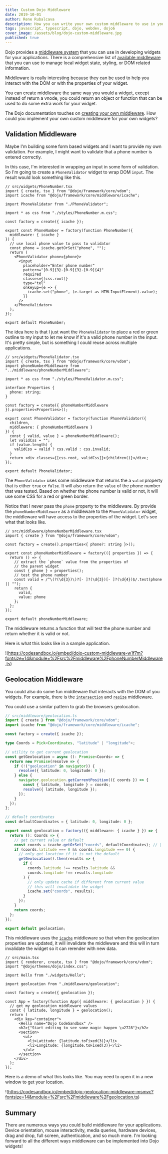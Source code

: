 ```yaml
---
title: Custom Dojo Middleware
date: 2019-10-01
author: Rene Rubalcava
description: How you can write your own custom middleware to use in your Dojo widgets
tags: javascript, typescript, dojo, webdev, dojo6
cover_image: /assets/blog/dojo-custom-middleware.jpg
published: true
---
```


Dojo provides a [middleware system](https://dojo.io/learn/middleware/introduction) that you can use in developing widgets for your applications. There is a comprehensive list of [available middleware](https://dojo.io/learn/middleware/available-middleware) that you can use to manage local widget state, styling, or DOM related information.

Middleware is really interesting because they can be used to help you interact with the DOM or with the properties of your widget.

You can create middleware the same way you would a widget, except instead of return a vnode, you could return an object or function that can be used to do some extra work for your widget.

The Dojo documentation touches on [creating your own middleware](https://dojo.io/learn/middleware/middleware-fundamentals#creating-middleware). How could you implement your own custom middleware for your own widgets?

## Validation Middleware

Maybe I'm building some form based widgets and I want to provide my own validation. For example, I might want to validate that a phone number is entered correctly.

In this case, I'm interested in wrapping an input in some form of validation. So I'm going to create a `PhoneValidator` widget to wrap DOM `input`. The result would look something like this.

```tsx
// src/widgets/PhoneNumber.tsx
import { create, tsx } from "@dojo/framework/core/vdom";
import icache from "@dojo/framework/core/middleware/icache";

import PhoneValidator from "./PhoneValidator";

import * as css from "./styles/PhoneNumber.m.css";

const factory = create({ icache });

export const PhoneNumber = factory(function PhoneNumber({
  middleware: { icache }
}) {
  // use local phone value to pass to validator
  const phone = icache.getOrSet("phone", "");
  return (
    <PhoneValidator phone={phone}>
      <input
        placeholder="Enter phone number"
        pattern="[0-9]{3}-[0-9]{3}-[0-9]{4}"
        required
        classes={[css.root]}
        type="tel"
        onkeyup={e => {
          icache.set("phone", (e.target as HTMLInputElement).value);
        }}
      />
    </PhoneValidator>
  );
});

export default PhoneNumber;
```

The idea here is that I just want the `PhoneValidator` to place a red or green outline to my input to let me know if it's a valid phone number in the input. It's pretty simple, but is something I could reuse across multiple applications.

```tsx
// src/widgets/PhoneValidator.tsx
import { create, tsx } from "@dojo/framework/core/vdom";
import phoneNumberMiddleware from "../middleware/phoneNumberMiddleware";

import * as css from "./styles/PhoneValidator.m.css";

interface Properties {
  phone: string;
}

const factory = create({ phoneNumberMiddleware }).properties<Properties>();

export const PhoneValidator = factory(function PhoneValidator({
  children,
  middleware: { phoneNumberMiddleware }
}) {
  const { valid, value } = phoneNumberMiddleware();
  let validCss = "";
  if (value.length) {
    validCss = valid ? css.valid : css.invalid;
  }
  return <div classes={[css.root, validCss]}>{children()}</div>;
});

export default PhoneValidator;
```

The `PhoneValidator` uses some middleware that returns the a `valid` property that is either `true` or `false`. It will also return the `value` of the phone number that was tested. Based on whether the phone number is valid or not, it will use some CSS for a red or green border.

Notice that I never pass the `phone` property to the middleware. By provide the `phoneNumberMiddleware` as a middleware to the `PhoneValidator` widget, the middleware will have access to the properties of the widget. Let's see what that looks like.

```tsx
// src/middleware/phoneNumberMiddleware.tsx
import { create } from "@dojo/framework/core/vdom";

const factory = create().properties<{ phone?: string }>();

export const phoneNumberMiddleware = factory(({ properties }) => {
  return () => {
    // extract the `phone` value from the properties of
    // the parent widget
    const { phone } = properties();
    // test the phone number
    const valid = /^\(?(\d{3})\)?[- ]?(\d{3})[- ]?(\d{4})$/.test(phone || "");
    return {
      valid,
      value: phone
    };
  };
});

export default phoneNumberMiddleware;
```

The middleware returns a function that will test the phone number and return whether it is valid or not.

Here is what this looks like in a sample application.

!(https://codesandbox.io/embed/dojo-custom-middleware-w1f7m?fontsize=14&module=%2Fsrc%2Fmiddleware%2FphoneNumberMiddleware.ts)

## Geolocation Middleware

You could also do some fun middleware that interacts with the DOM of you widgets. For example, there is the [`intersection`](https://dojo.io/learn/middleware/available-middleware#intersection) and [`resize`](https://dojo.io/learn/middleware/available-middleware#resize) middleware.

You could use a similar pattern to grab the browsers geolocation.

```ts
// src/middleware/geolocation.ts
import { create } from "@dojo/framework/core/vdom";
import icache from "@dojo/framework/core/middleware/icache";

const factory = create({ icache });

type Coords = Pick<Coordinates, "latitude" | "longitude">;

// utility to get current geolocation
const getGeolocation = async (): Promise<Coords> => {
  return new Promise(resolve => {
    if (!("geolocation" in navigator)) {
      resolve({ latitude: 0, longitude: 0 });
    } else {
      navigator.geolocation.getCurrentPosition(({ coords }) => {
        const { latitude, longitude } = coords;
        resolve({ latitude, longitude });
      });
    }
  });
};

// default coordinates
const defaultCoordinates = { latitude: 0, longitude: 0 };

export const geolocation = factory(({ middleware: { icache } }) => {
  return (): Coords => {
    // get current value or default
    const coords = icache.getOrSet("coords", defaultCoordinates); // || defaultCoordinates;
    if (coords.latitude === 0 && coords.longitude === 0) {
      // only get location if it is not the default
      getGeolocation().then(results => {
        if (
          coords.latitude !== results.latitude &&
          coords.longitude !== results.longitude
        ) {
          // only update cache if different from current value
          // this will invalidate the widget
          icache.set("coords", results);
        }
      });
    }
    return coords;
  };
});

export default geolocation;
```

This middleware uses the [`icache`](https://dojo.io/learn/middleware/available-middleware#icache) middleware so that when the geolocation properties are updated, it will invalidate the middleware and this will in turn invalidate the widget so it can rerender with new data.

```tsx
// src/main.tsx
import { renderer, create, tsx } from "@dojo/framework/core/vdom";
import "@dojo/themes/dojo/index.css";

import Hello from "./widgets/Hello";

import geolocation from "./middleware/geolocation";

const factory = create({ geolocation });

const App = factory(function App({ middleware: { geolocation } }) {
  // get my geolocation middleware values
  const { latitude, longitude } = geolocation();
  return (
    <div key="container">
      <Hello name="Dojo CodeSandbox" />
      <h2>{"Start editing to see some magic happen \u2728"}</h2>
      <section>
        <ul>
          <li>Latitude: {latitude.toFixed(3)}</li>
          <li>Longitude: {longitude.toFixed(3)}</li>
        </ul>
      </section>
    </div>
  );
});
```

Here is a demo of what this looks like. You may need to open it in a new window to get your location.

!(https://codesandbox.io/embed/dojo-geolocation-middleware-msmvc?fontsize=14&module=%2Fsrc%2Fmiddleware%2Fgeolocation.ts)

## Summary

There are numerous ways you could build middleware for your applications. Device orientation, mouse interactivity, media queries, hardware devices, drag and drop, full screen, authentication, and so much more. I'm looking forward to all the different ways middleware can be implemented into Dojo widgets!
